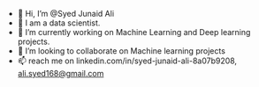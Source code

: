- 👋 Hi, I’m @Syed Junaid Ali
- 🧔 I am a data scientist.
- 🔭 I’m currently working on Machine Learning and Deep learning projects.
- 💞️ I’m looking to collaborate on Machine learning projects
- 📫 reach me on linkedin.com/in/syed-junaid-ali-8a07b9208, ali.syed168@gmail.com
                     

<!---
Alisyed098/Alisyed098 is a ✨ special ✨ repository because its `README.md` (this file) appears on your GitHub profile.
You can click the Preview link to take a look at your changes.
--->
